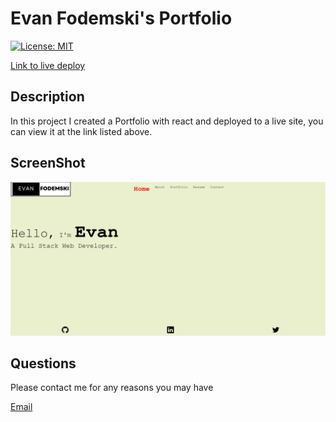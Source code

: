 # Evan Fodemski's Portfolio

[![License: MIT](https://img.shields.io/badge/License-MIT-yellow.svg)](https://opensource.org/licenses/MIT)

[Link to live deploy](https://65bc71479f7d553384f7cb6e--endearing-crumble-22cc93.netlify.app/)


## Description
In this project I created a Portfolio with react and deployed to a live site, you can view it at the link listed above.

## ScreenShot
![Screen Shot of Application](<src/assets/img/Screenshot 2024-02-01 215845.png>)


## Questions

Please contact me for any reasons you may have

[Email](mailto:evanfd05@gmail.com)


